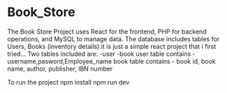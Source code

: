 # Book_Store
The Book Store Project uses React for the frontend, PHP for backend operations, and MySQL to manage data. The database includes tables for Users, Books (inventory details).it is just a simple react project that i first tried...
Two tables included are:
      -user
      -book
user table contains -
  username,pasword,Employee_name
book table contains -
  book id, book name, author, publisher, IBN number

To run the project
npm install
npm run dev
